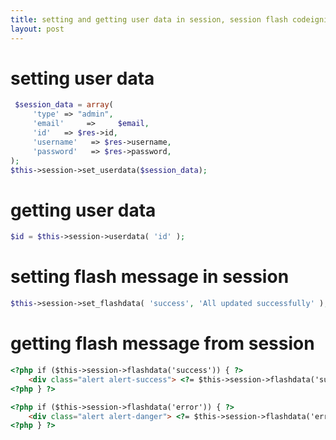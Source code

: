 ```yaml
---
title: setting and getting user data in session, session flash codeigniter 
layout: post
---
```


# setting user data
~~~php
 $session_data = array(
	 'type' => "admin",
	 'email'     =>     $email,
	 'id'   => $res->id,
	 'username'   => $res->username,
	 'password'   => $res->password,
);
$this->session->set_userdata($session_data);
~~~

# getting user data 
~~~php
$id = $this->session->userdata( 'id' );
~~~


# setting flash message in session 

~~~php
$this->session->set_flashdata( 'success', 'All updated successfully' );
~~~

# getting flash message from session 

~~~html
<?php if ($this->session->flashdata('success')) { ?>
	<div class="alert alert-success"> <?= $this->session->flashdata('success') ?> </div>
<?php } ?>

<?php if ($this->session->flashdata('error')) { ?>
	<div class="alert alert-danger"> <?= $this->session->flashdata('error') ?> </div>
<?php } ?>
~~~


